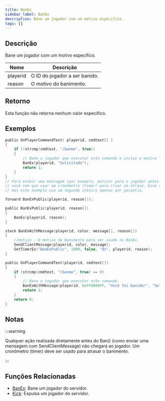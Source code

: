 ```yaml
---
title: BanEx
sidebar_label: BanEx
description: Bane um jogador com um motivo específico.
tags: []
---
```


## Descrição

Bane um jogador com um motivo específico.

| Nome     | Descrição                     |
| -------- | ----------------------------- |
| playerid | O ID do jogador a ser banido. |
| reason   | O motivo do banimento.        |

## Retorno

Esta função não retorna nenhum valor específico.

## Exemplos

```c
public OnPlayerCommandText( playerid, cmdtext[] )
{
    if (!strcmp(cmdtext, "/banme", true))
    {
        // Bane o jogador que executar este comando e inclui o motivo "Solicitado".
        BanEx(playerid, "Solicitado");
        return 1;
    }
}
// Para exibir uma mensagem (por exemplo, motivo) para o jogador antes que a conexão seja fechada
// você tem que usar um cronômetro (timer) para criar um atraso. Esse atraso precisa ser de apenas alguns milissegundos,
// mas este exemplo usa um segundo inteiro apenas por garantia.

forward BanExPublic(playerid, reason[]);

public BanExPublic(playerid, reason[])
{
    BanEx(playerid, reason);
}

stock BanExWithMessage(playerid, color, message[], reason[])
{
    //motivo - O motivo do banimento para ser usado no BanEx.
    SendClientMessage(playerid, color, message);
    SetTimerEx("BanExPublic", 1000, false, "ds", playerid, reason);
}

public OnPlayerCommandText(playerid, cmdtext[])
{
    if (strcmp(cmdtext, "/banme", true) == 0)
    {
        // Bane o jogador que executar este comando.
        BanExWithMessage(playerid, 0xFF0000FF, "Você foi banido!", "Solicitado");
        return 1;
    }
    return 0;
}
```

## Notas

:::warning

Qualquer ação realizada diretamente antes do Ban() (como enviar uma mensagem com SendClientMessage) não chegará ao jogador. Um cronômetro (timer) deve ser usado para atrasar o banimento.

:::

## Funções Relacionadas

- [BanEx](../functions/Ban.md): Bane um jogador do servidor.
- [Kick](../functions/Kick.md): Expulsa um jogador do servidor.
